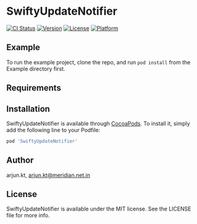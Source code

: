 # SwiftyUpdateNotifier

[![CI Status](https://img.shields.io/travis/arjun.kt/SwiftyUpdateNotifier.svg?style=flat)](https://travis-ci.org/arjun.kt/SwiftyUpdateNotifier)
[![Version](https://img.shields.io/cocoapods/v/SwiftyUpdateNotifier.svg?style=flat)](https://cocoapods.org/pods/SwiftyUpdateNotifier)
[![License](https://img.shields.io/cocoapods/l/SwiftyUpdateNotifier.svg?style=flat)](https://cocoapods.org/pods/SwiftyUpdateNotifier)
[![Platform](https://img.shields.io/cocoapods/p/SwiftyUpdateNotifier.svg?style=flat)](https://cocoapods.org/pods/SwiftyUpdateNotifier)

## Example

To run the example project, clone the repo, and run `pod install` from the Example directory first.

## Requirements

## Installation

SwiftyUpdateNotifier is available through [CocoaPods](https://cocoapods.org). To install
it, simply add the following line to your Podfile:

```ruby
pod 'SwiftyUpdateNotifier'
```

## Author

arjun.kt, arjun.kt@meridian.net.in

## License

SwiftyUpdateNotifier is available under the MIT license. See the LICENSE file for more info.
